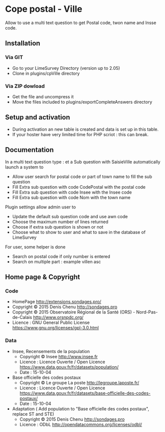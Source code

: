 # Cope postal - Ville
Allow to use a multi text question to get Postal code, twon name and Insse code.

## Installation

### Via GIT
- Go to your LimeSurvey Directory (version up to 2.05)
- Clone in plugins/cpVille directory

### Via ZIP dowload
- Get the file and uncompress it
- Move the files included to plugins/exportCompleteAnswers directory

## Setup and activation
- During activation an new table is created and data is set up in this table.
- If your hoster have very limited time for PHP scriot : this can break.

## Documentation
In a multi text question type : et a Sub question with SaisieVille automatically launch a system to
- Allow user search for postal code or part of town name to fill the sub question
- Fill Extra sub question with code CodePostal with the postal code
- Fill Extra sub question with code Insee with the Insee code
- Fill Extra sub question with code Nom with the town name

Plugin settings allow admin user to 
- Update the default sub question code and use awn code
- Choose the maximum number of lines returned
- Choose if extra sub question is shown or not
- Choose what to show to user and what to save in the database of LimeSurvey

For user, some helper is done
- Search on postal code if only number is entered
- Search on multiple part : example villen asc

## Home page & Copyright

### Code
- HomePage <http://extensions.sondages.pro/>
- Copyright © 2015 Denis Chenu <http://sondages.pro>
- Copyright © 2015 Observatoire Régional de la Santé (ORS) - Nord-Pas-de-Calais <http://www.orsnpdc.org/>
- Licence : GNU General Public License <https://www.gnu.org/licenses/gpl-3.0.html>

### Data
- Insee, Recensements de la population
  - Copyright © Insee <http://www.insee.fr>
  - Licence : Licence Ouverte / Open Licence <https://www.data.gouv.fr/fr/datasets/population/>
  - Date : 15-10-04
- Base officielle des codes postaux
  - Copyright © Le groupe La poste <http://legroupe.laposte.fr/>
  - Licence : Licence Ouverte / Open Licence <https://www.data.gouv.fr/fr/datasets/base-officielle-des-codes-postaux/>
  - Date : 15-10-04
- Adaptation ( Add population to "Base officielle des codes postaux", replace ST and STE)
  - Copyright © 2015 Denis Chenu <http://sondages.pro>
  - Licence : ODbL <http://opendatacommons.org/licenses/odbl/>
